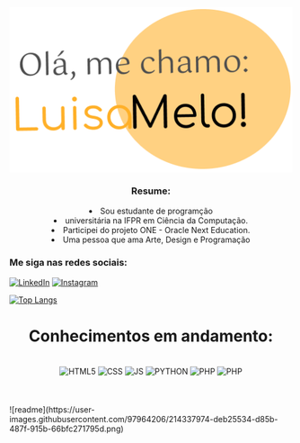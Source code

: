 
<img alt='banner' align='center' src='./Group 2.png'>
<h3 align='center'> Resume:</h3>
<li align='center'>Sou estudante de programção</li>
<li align='center'>universitária na IFPR em Ciência da Computação.</li>
<li align='center'>Participei do projeto ONE - Oracle Next Education.</li>
<li align='center'>Uma pessoa que ama Arte, Design e Programação</li>

<h3>Me siga nas redes sociais:</h3>

[![LinkedIn](https://img.shields.io/badge/LinkedIn-0077B5?style=for-the-badge&logo=linkedin&logoColor=white)](https://linkedin/in/Luisa-Melo-Dev)
[![Instagram](https://img.shields.io/badge/Instagram-E4405F?style=for-the-badge&logo=instagram&logoColor=white)](https://www.instagram.com/cotinho_melo_)

[![Top Langs](https://github-readme-stats.vercel.app/api/top-langs/?username=melo-luisa&layout=compact)](https://github.com/anuraghazra/github-readme-stats)
<h1 align='center'> Conhecimentos em andamento: </h1>

<div style="display: inline_block" align='center'><br/>
<img align="center" alt="HTML5" src="https://img.shields.io/badge/HTML5-E34F26?style=for-the-badge&logo=html5&logoColor=white">
<img align="center" alt="CSS" src="https://img.shields.io/badge/CSS3-1572B6?style=for-the-badge&logo=css3&logoColor=white">
<img align="center" alt="JS" src="https://img.shields.io/badge/JavaScript-323330?style=for-the-badge&logo=javascript&logoColor=F7DF1E">
<img align="center" alt="PYTHON" src="https://img.shields.io/badge/Python-3776AB?style=for-the-badge&logo=python&logoColor=white">
<img align="center" alt="PHP" src="https://img.shields.io/badge/PHP-777BB4?style=for-the-badge&logo=php&logoColor=white">
<img align="center" alt="PHP" src="https://img.shields.io/badge/MySQL-00000F?style=for-the-badge&logo=mysql&logoColor=white">
</div></br><br><br>
![readme](https://user-images.githubusercontent.com/97964206/214337974-deb25534-d85b-487f-915b-66bfc271795d.png)

 

 
